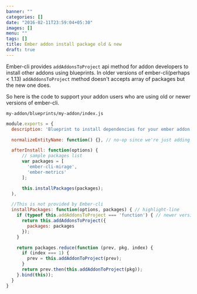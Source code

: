 ```yaml
---
banner: ""
categories: []
date: "2016-02-11T23:59:04+05:30"
images: []
menu: ""
tags: []
title: Ember addon install package old & new
draft: true
---
```


Ember-cli provides `addAddonsToProject` api method for addon developers to install other addons using blueprints. In older versions of ember-cli(perhaps < 1.13) `addAddonsToProject` method doesn't accepts array of packages but the new one does. 

So here is the code to support your addon users who are using old or newer versions of ember-cli.

`my-addon/blueprints/my-addon/index.js`
```js
module.exports = {
  description: 'Blueprint to install dependencies for your ember addon projects',

  normalizeEntityName: function() {}, // no-op since we're just adding dependencies

  afterInstall: function(options) {
      // sample packages list
      var packages = [
        'ember-cli-mirage',
        'ember-metrics'
      ];

      this.installPackages(packages);
  ),

  //This is not provided by Ember-cli
  installPackages: function(options, packages) { // highlight-line
    if (typeof this.addAddonsToProject === 'function') { // newer versions of ember-cli
      return this.addAddonsToProject({
        packages: packages
      });
    }

    return packages.reduce(function (prev, pkg, index) {
      if (index === 1) {
        prev = this.addAddonToProject(prev);
      }
      return prev.then(this.addAddonToProject(pkg));
    }.bind(this));
  }
}
```